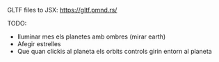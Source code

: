 GLTF files to JSX: https://gltf.pmnd.rs/ 


TODO:
- Iluminar mes els planetes amb ombres (mirar earth)
- Afegir estrelles
- Que quan clickis al planeta els orbits controls girin entorn al planeta 